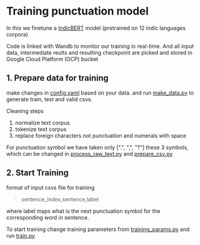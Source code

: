 # Training punctuation model


In this we finetune a [IndicBERT](https://indicnlp.ai4bharat.org/indic-bert/) model (pretrained on 12 indic languages corpora) 

Code is linked with Wandb to monitor our training in real-time. And all input data, intermediate reults and resulting checkpoint are picked and stored in Google Cloud Platform (GCP) bucket

## 1. Prepare data for training

make changes in [config.yaml](https://github.com/Open-Speech-EkStep/punctuation-ITN/blob/wandb-v1/sequence_labelling/config.yaml) based on your data. and run [make_data.py](https://github.com/Open-Speech-EkStep/punctuation-ITN/blob/wandb-v1/sequence_labelling/make_data.py) to generate train, test and valid csvs.

Cleaning steps
1. normalize text corpus
2. tokenize text corpus
3. replace foreign characters not punctuation and numerals with space



For punctuation symbol we have taken only [".", ",", "?"] these 3 symbols, which can be changed in [process_raw_text.py](https://github.com/Open-Speech-EkStep/punctuation-ITN/blob/wandb-v1/sequence_labelling/prep_scripts/process_raw_text.py) and [prepare_csv.py](https://github.com/Open-Speech-EkStep/punctuation-ITN/blob/wandb-v1/sequence_labelling/prep_scripts/prepare_csv.py) 

## 2. Start Training 

format of input csvs file for training

> sentence_index,sentence,label

where label maps what is the next punctuation symbol for the corresponding word in sentence.



To start training change training parameters from [training_params.py](https://github.com/Open-Speech-EkStep/punctuation-ITN/blob/wandb-v1/sequence_labelling/token_classification/training_params.py) and run  [train.py](https://github.com/Open-Speech-EkStep/punctuation-ITN/blob/wandb-v1/sequence_labelling/token_classification/train.py)

